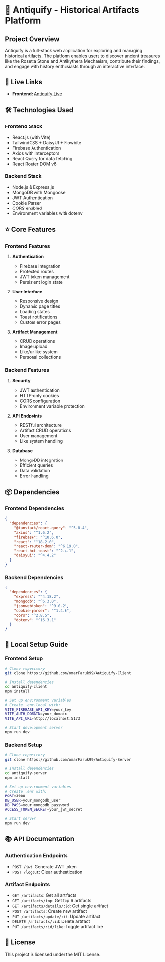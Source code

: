 # 🏺 Antiquify - Historical Artifacts Platform

## Project Overview
Antiquify is a full-stack web application for exploring and managing historical artifacts. The platform enables users to discover ancient treasures like the Rosetta Stone and Antikythera Mechanism, contribute their findings, and engage with history enthusiasts through an interactive interface.


## 🔗 Live Links
- **Frontend:** [Antiquify Live](https://antiquify-68162.web.app/)

## 🛠️ Technologies Used

### Frontend Stack
- React.js (with Vite)
- TailwindCSS + DaisyUI + Flowbite
- Firebase Authentication
- Axios with Interceptors
- React Query for data fetching
- React Router DOM v6

### Backend Stack
- Node.js & Express.js
- MongoDB with Mongoose
- JWT Authentication
- Cookie Parser
- CORS enabled
- Environment variables with dotenv

## ⭐ Core Features

### Frontend Features
1. **Authentication**
   - Firebase integration
   - Protected routes
   - JWT token management
   - Persistent login state

2. **User Interface**
   - Responsive design
   - Dynamic page titles
   - Loading states
   - Toast notifications
   - Custom error pages

3. **Artifact Management**
   - CRUD operations
   - Image upload
   - Like/unlike system
   - Personal collections

### Backend Features
1. **Security**
   - JWT authentication
   - HTTP-only cookies
   - CORS configuration
   - Environment variable protection

2. **API Endpoints**
   - RESTful architecture
   - Artifact CRUD operations
   - User management
   - Like system handling

3. **Database**
   - MongoDB integration
   - Efficient queries
   - Data validation
   - Error handling

## 📦 Dependencies

### Frontend Dependencies
```json
{
  "dependencies": {
    "@tanstack/react-query": "^5.8.4",
    "axios": "^1.6.2",
    "firebase": "^10.6.0",
    "react": "^18.2.0",
    "react-router-dom": "^6.19.0",
    "react-hot-toast": "^2.4.1",
    "daisyui": "^4.4.2"
  }
}
```

### Backend Dependencies
```json
{
  "dependencies": {
    "express": "^4.18.2",
    "mongodb": "^6.3.0",
    "jsonwebtoken": "^9.0.2",
    "cookie-parser": "^1.4.6",
    "cors": "^2.8.5",
    "dotenv": "^16.3.1"
  }
}
```

## 🚀 Local Setup Guide

### Frontend Setup
```bash
# Clone repository
git clone https://github.com/omarFaruk99/Antiquify-Client

# Install dependencies
cd antiquify-client
npm install

# Set up environment variables
# Create .env.local with:
VITE_FIREBASE_API_KEY=your_key
VITE_AUTH_DOMAIN=your_domain
VITE_API_URL=http://localhost:5173

# Start development server
npm run dev
```

### Backend Setup
```bash
# Clone repository
git clone https://github.com/omarFaruk99/Antiquify-Server

# Install dependencies
cd antiquify-server
npm install

# Set up environment variables
# Create .env with:
PORT=3000
DB_USER=your_mongodb_user
DB_PASS=your_mongodb_password
ACCESS_TOKEN_SECRET=your_jwt_secret

# Start server
npm run dev
```

## 📚 API Documentation

### Authentication Endpoints
- `POST /jwt`: Generate JWT token
- `POST /logout`: Clear authentication

### Artifact Endpoints
- `GET /artifacts`: Get all artifacts
- `GET /artifacts/top`: Get top 6 artifacts
- `GET /artifacts/details/:id`: Get single artifact
- `POST /artifacts`: Create new artifact
- `PUT /artifacts/update/:id`: Update artifact
- `DELETE /artifacts/:id`: Delete artifact
- `PUT /artifacts/:id/like`: Toggle artifact like

## 📄 License
This project is licensed under the MIT License.